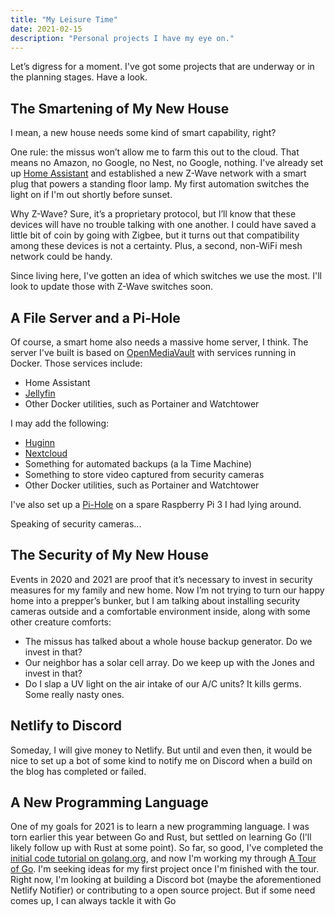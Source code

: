 ```yaml
---
title: "My Leisure Time"
date: 2021-02-15
description: "Personal projects I have my eye on."
---
```


Let’s digress for a moment. I've got some projects that are underway or in the planning stages. Have a look.

## The Smartening of My New House

I mean, a new house needs some kind of smart capability, right?

One rule: the missus won’t allow me to farm this out to the cloud. That means no Amazon, no Google, no Nest, no Google, nothing. I've already set up [Home Assistant](https://www.home-assistant.io/) and established a new Z-Wave network with a smart plug that powers a standing floor lamp. My first automation switches the light on if I'm out shortly before sunset. 

Why Z-Wave? Sure, it’s a proprietary protocol, but I’ll know that these devices will have no trouble talking with one another. I could have saved a little bit of coin by going with Zigbee, but it turns out that compatibility among these devices is not a certainty. Plus, a second, non-WiFi mesh network could be handy.

Since living here, I've gotten an idea of which switches we use the most. I'll look to update those with Z-Wave switches soon.

## A File Server and a Pi-Hole

Of course, a smart home also needs a massive home server, I think. The server I've built is based on [OpenMediaVault](https://www.openmediavault.org/) with services running in Docker. Those services include:

- Home Assistant
- [Jellyfin](https://jellyfin.org)
- Other Docker utilities, such as Portainer and Watchtower

I may add the following:

- [Huginn](https://github.com/huginn/huginn)
- [Nextcloud](https://nextcloud.com)
- Something for automated backups (a la Time Machine)
- Something to store video captured from security cameras
- Other Docker utilities, such as Portainer and Watchtower

I've also set up a [Pi-Hole](https://pi-hole.net/) on a spare Raspberry Pi 3 I had lying around.

Speaking of security cameras...

## The Security of My New House 

Events in 2020 and 2021 are proof that it’s necessary to invest in security measures for my family and new home. Now I’m not trying to turn our happy home into a prepper’s bunker, but I am talking about installing security cameras outside and a comfortable environment inside, along with some other creature comforts:

- The missus has talked about a whole house backup generator. Do we invest in that?
- Our neighbor has a solar cell array. Do we keep up with the Jones and invest in that?
- Do I slap a UV light on the air intake of our A/C units? It kills germs. Some really nasty ones.

## Netlify to Discord

Someday, I will give money to Netlify. But until and even then, it would be nice to set up a bot of some kind to notify me on Discord when a build on the blog has completed or failed. 

## A New Programming Language

One of my goals for 2021 is to learn a new programming language. I was torn earlier this year between Go and Rust, but settled on learning Go (I'll likely follow up with Rust at some point). So far, so good, I've completed the [initial code tutorial on golang.org](https://golang.org/doc/tutorial/getting-started), and now I'm working my through [A Tour of Go](https://tour.golang.org/list). I'm seeking ideas for my first project once I'm finished with the tour. Right now, I'm looking at building a Discord bot (maybe the aforementioned Netlify Notifier) or contributing to a open source project. But if some need comes up, I can always tackle it with Go
